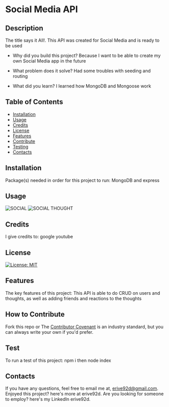 
# Social Media API

## Description

The title says it All!. This API was created for Social Media and is ready to be used 

- Why did you build this project?
Because I want to be able to create my own Social Media app in the future

- What problem does it solve?
Had some troubles with seeding and routing

- What did you learn?
I learned how MongoDB and Mongoose work


## Table of Contents

- [Installation](#installation)
- [Usage](#usage)
- [Credits](#credits)
- [License](#license)
- [Features](#features)
- [Contribute](#contribute)
- [Testing](#test)
- [Contacts](#contacts)


## Installation
Package(s) needed in order for this project to run:
MongoDB and express

## Usage
![SOCIAL](https://user-images.githubusercontent.com/110507887/226083555-c4d27a84-75ae-42d7-a475-b17fad84a365.png)
![SOCIAL THOUGHT](https://user-images.githubusercontent.com/110507887/226083634-ae176b93-4b1a-4535-99cc-711860f03ce7.png)



## Credits
I give credits to:
google youtube 

## License
[![License: MIT](https://img.shields.io/badge/License-MIT-yellow.svg)](https://opensource.org/licenses/MIT)

## Features
The key features of this project:
This API is able to do CRUD on users and thoughts, as well as adding friends and reactions to the thoughts

## How to Contribute
Fork this repo 
or
The [Contributor Covenant](https://www.contributor-covenant.org/) is an industry standard, but you can always write your own if you'd prefer.


## Test
To run a test of this project:
npm i then node index

## Contacts
If you have any questions, feel free to email me at, erive92d@gmail.com.
Enjoyed this project? here's more at erive92d.
Are you looking for someone to employ? here's my LinkedIn erive92d.
   

